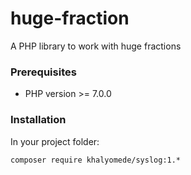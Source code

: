 # huge-fraction
A PHP library to work with huge fractions

### Prerequisites
 - PHP version >= 7.0.0

### Installation
In your project folder:

```shell
composer require khalyomede/syslog:1.*
```
